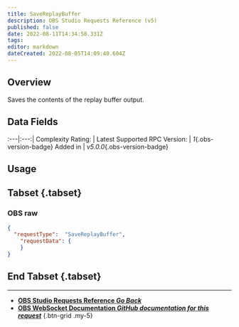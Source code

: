```yaml
---
title: SaveReplayBuffer
description: OBS Studio Requests Reference (v5)
published: false
date: 2022-08-11T14:34:58.331Z
tags: 
editor: markdown
dateCreated: 2022-08-05T14:09:40.604Z
---
```


## Overview
Saves the contents of the replay buffer output.

## Data Fields
:---|:---:|
Complexity Rating: | <span class="stars stars--1"></span>
Latest Supported RPC Version: | *1*{.obs-version-badge}
Added in | *v5.0.0*{.obs-version-badge}

## Usage
## Tabset {.tabset}
### OBS raw
```json
{
  "requestType":  "SaveReplayBuffer",
	"requestData": {	
	}
}
```
## End Tabset {.tabset}

---

- [<i class="mdi mdi-chevron-left"></i>**OBS Studio Requests Reference *Go Back***](/en/Broadcasters/OBS/Requests)
- [<i class="mdi mdi-github"></i> **OBS WebSocket Documentation *GitHub documentation for this request***](https://github.com/obsproject/obs-websocket/blob/master/docs/generated/protocol.md#savereplaybuffer)
{.btn-grid .my-5}